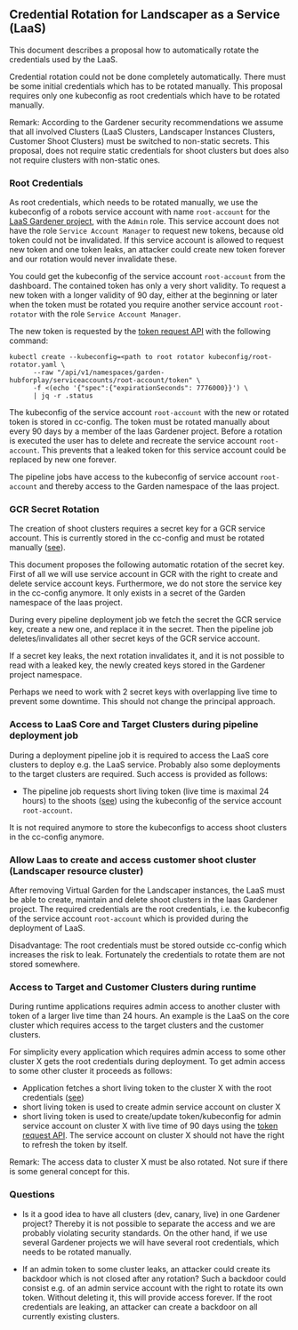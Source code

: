 ## Credential Rotation for Landscaper as a Service (LaaS)

This document describes a proposal how to automatically rotate the credentials used by the LaaS.

Credential rotation could not be done completely automatically. There must be some initial credentials which has to be 
rotated manually. This proposal requires only one kubeconfig as root credentials which have to be rotated 
manually.

Remark: According to the Gardener security recommendations we assume that all involved Clusters (LaaS Clusters, 
Landscaper Instances Clusters, Customer Shoot Clusters) must be switched to non-static secrets. This proposal, does
not require static credentials for shoot clusters but does also not require clusters with non-static ones.

### Root Credentials

As root credentials, which needs to be rotated manually, we use the kubeconfig of a robots service account with name 
`root-account` for the [LaaS Gardener project](https://dashboard.garden.canary.k8s.ondemand.com/namespace/garden-hubforplay/members), 
with the `Admin` role.  This service account does not have the role `Service Account Manager` to request new  tokens, because 
old token could not be invalidated. If this service account is allowed to request new token and one token leaks, an 
attacker could create new token forever and our rotation would never invalidate these.

You could get the kubeconfig of the service account `root-account` from the dashboard. The contained token has only
a very short validity. To request a new token with a longer validity of 90 day, either at the beginning or later 
when the token must be rotated you require another service account `root-rotator` with the role `Service Account Manager`.

The new token is requested by the 
[token request API](https://kubernetes.io/docs/reference/kubernetes-api/authentication-resources/token-request-v1/#TokenRequest)
with the following command:

```
kubectl create --kubeconfig=<path to root rotator kubeconfig/root-rotator.yaml \
      --raw "/api/v1/namespaces/garden-hubforplay/serviceaccounts/root-account/token" \
      -f <(echo '{"spec":{"expirationSeconds": 7776000}}') \
      | jq -r .status
```

The kubeconfig of the service account `root-account` with the new or rotated token is stored in cc-config. The token must
be rotated manually about every 90 days by a member of the laas Gardener project. Before a rotation is executed the user has 
to delete and recreate the service account `root-account`. This prevents that a leaked token for this service account could be 
replaced by new one forever.

The pipeline jobs have access to the kubeconfig of service account `root-account` and thereby access to the
Garden namespace of the laas project.

### GCR Secret Rotation

The creation of shoot clusters requires a secret key for a GCR service account. This is currently stored in 
the cc-config and must be rotated manually
([see](https://github.tools.sap/kubernetes/k8s-lifecycle-management/blob/master/docs/LaaS/credential-rotation.md#gardener-secrets)).

This document proposes the following automatic rotation of the secret key.  First of all we will use service account in 
GCR with the right to create and delete service account keys. Furthermore, we do not store the service key in the cc-config
anymore. It only exists in a secret of the Garden namespace of the laas project.

During every pipeline deployment job we fetch the secret the GCR service key, create a new one, and replace it in the 
secret. Then the pipeline job deletes/invalidates all other secret keys of the GCR service account.

If a secret key leaks, the next rotation invalidates it, and it is not possible to read with a leaked key, the newly 
created keys stored in the Gardener project namespace.

Perhaps we need to work with 2 secret keys with overlapping live time to prevent some downtime. This should not change the 
principal approach.

### Access to LaaS Core and Target Clusters during pipeline deployment job

During a deployment pipeline job it is required to access the LaaS core clusters to deploy e.g. the LaaS service. Probably 
also some deployments to the target clusters are required. Such access is provided as follows: 

- The pipeline job requests short living token (live time is maximal 24 hours) to the shoots 
  ([see](https://github.com/gardener/gardener/blob/master/docs/usage/shoot_access.md))
  using the kubeconfig of the service account `root-account`.

It is not required anymore to store the kubeconfigs to access shoot clusters in the cc-config anymore.

### Allow Laas to create and access customer shoot cluster (Landscaper resource cluster)

After removing Virtual Garden for the Landscaper instances, the LaaS must be able to create, maintain and delete
shoot clusters in the laas Gardener project. The required credentials are the root credentials, i.e. the 
kubeconfig of the service account `root-account` which is provided during the deployment of LaaS.

Disadvantage: The root credentials must be stored outside cc-config which increases the risk to leak. Fortunately 
the credentials to rotate them are not stored somewhere.

### Access to Target and Customer Clusters during runtime

During runtime applications requires admin access to another cluster with token of a larger live time
than 24 hours. An example is the LaaS on the core cluster which requires access to the target clusters and the customer 
clusters. 

For simplicity every application which requires admin access to some other cluster X gets the root credentials during
deployment. To get admin access to some other cluster it proceeds as follows:

- Application fetches a short living token to the cluster X with the root credentials
  ([see](https://github.com/gardener/gardener/blob/master/docs/usage/shoot_access.md))
- short living token is used to create admin service account on cluster X
- short living token is used to create/update token/kubeconfig for admin service account on cluster X with live time
  of 90 days using the
  [token request API](https://kubernetes.io/docs/reference/kubernetes-api/authentication-resources/token-request-v1/#TokenRequest).
  The service account on cluster X should not have the right to refresh the token by itself. 

Remark: The access data to cluster X must be also rotated. Not sure if there is some general concept for this. 

### Questions

- Is it a good idea to have all clusters (dev, canary, live) in one Gardener project? Thereby it is not possible to separate 
the access and we are probably violating security standards. On the other hand, if we use several Gardener projects
we will have several root credentials, which needs to be rotated manually.

- If an admin token to some cluster leaks, an attacker could create its backdoor which is not closed after any rotation?
  Such a backdoor could consist e.g. of an admin service account with the right to rotate its own token. Without deleting
  it, this will provide access forever. If the root credentials are leaking, an attacker can create a backdoor on all 
  currently existing clusters.
